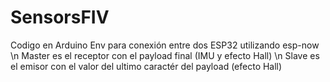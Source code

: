 # SensorsFIV

Codigo en Arduino Env para conexión entre dos ESP32 utilizando esp-now
\n
Master es el receptor con el payload final (IMU y efecto Hall)
\n
Slave es el emisor con el valor del ultimo caractér del payload (efecto Hall)
